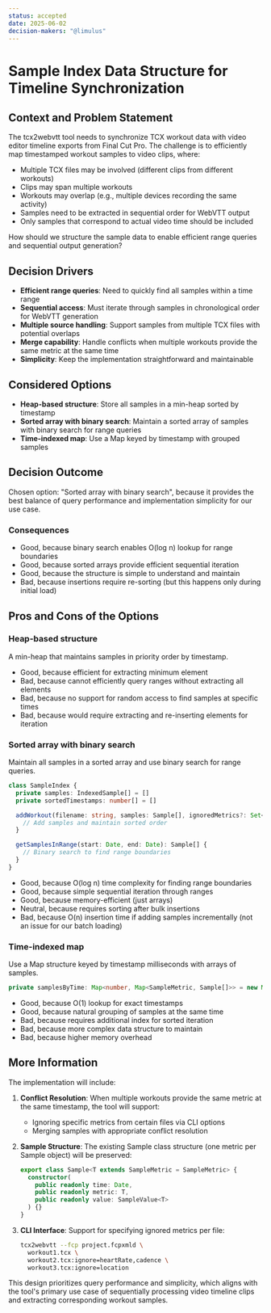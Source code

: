 ```yaml
---
status: accepted
date: 2025-06-02
decision-makers: "@limulus"
---
```


# Sample Index Data Structure for Timeline Synchronization

## Context and Problem Statement

The tcx2webvtt tool needs to synchronize TCX workout data with video editor timeline exports from Final Cut Pro. The challenge is to efficiently map timestamped workout samples to video clips, where:

- Multiple TCX files may be involved (different clips from different workouts)
- Clips may span multiple workouts
- Workouts may overlap (e.g., multiple devices recording the same activity)
- Samples need to be extracted in sequential order for WebVTT output
- Only samples that correspond to actual video time should be included

How should we structure the sample data to enable efficient range queries and sequential output generation?

## Decision Drivers

- **Efficient range queries**: Need to quickly find all samples within a time range
- **Sequential access**: Must iterate through samples in chronological order for WebVTT generation
- **Multiple source handling**: Support samples from multiple TCX files with potential overlaps
- **Merge capability**: Handle conflicts when multiple workouts provide the same metric at the same time
- **Simplicity**: Keep the implementation straightforward and maintainable

## Considered Options

- **Heap-based structure**: Store all samples in a min-heap sorted by timestamp
- **Sorted array with binary search**: Maintain a sorted array of samples with binary search for range queries
- **Time-indexed map**: Use a Map keyed by timestamp with grouped samples

## Decision Outcome

Chosen option: "Sorted array with binary search", because it provides the best balance of query performance and implementation simplicity for our use case.

### Consequences

- Good, because binary search enables O(log n) lookup for range boundaries
- Good, because sorted arrays provide efficient sequential iteration
- Good, because the structure is simple to understand and maintain
- Bad, because insertions require re-sorting (but this happens only during initial load)

## Pros and Cons of the Options

### Heap-based structure

A min-heap that maintains samples in priority order by timestamp.

- Good, because efficient for extracting minimum element
- Bad, because cannot efficiently query ranges without extracting all elements
- Bad, because no support for random access to find samples at specific times
- Bad, because would require extracting and re-inserting elements for iteration

### Sorted array with binary search

Maintain all samples in a sorted array and use binary search for range queries.

```typescript
class SampleIndex {
  private samples: IndexedSample[] = []
  private sortedTimestamps: number[] = []

  addWorkout(filename: string, samples: Sample[], ignoredMetrics?: Set<SampleMetric>) {
    // Add samples and maintain sorted order
  }

  getSamplesInRange(start: Date, end: Date): Sample[] {
    // Binary search to find range boundaries
  }
}
```

- Good, because O(log n) time complexity for finding range boundaries
- Good, because simple sequential iteration through ranges
- Good, because memory-efficient (just arrays)
- Neutral, because requires sorting after bulk insertions
- Bad, because O(n) insertion time if adding samples incrementally (not an issue for our batch loading)

### Time-indexed map

Use a Map structure keyed by timestamp milliseconds with arrays of samples.

```typescript
private samplesByTime: Map<number, Map<SampleMetric, Sample[]>> = new Map()
```

- Good, because O(1) lookup for exact timestamps
- Good, because natural grouping of samples at the same time
- Bad, because requires additional index for sorted iteration
- Bad, because more complex data structure to maintain
- Bad, because higher memory overhead

## More Information

The implementation will include:

1. **Conflict Resolution**: When multiple workouts provide the same metric at the same timestamp, the tool will support:

   - Ignoring specific metrics from certain files via CLI options
   - Merging samples with appropriate conflict resolution

2. **Sample Structure**: The existing Sample class structure (one metric per Sample object) will be preserved:

   ```typescript
   export class Sample<T extends SampleMetric = SampleMetric> {
     constructor(
       public readonly time: Date,
       public readonly metric: T,
       public readonly value: SampleValue<T>
     ) {}
   }
   ```

3. **CLI Interface**: Support for specifying ignored metrics per file:
   ```bash
   tcx2webvtt --fcp project.fcpxmld \
     workout1.tcx \
     workout2.tcx:ignore=heartRate,cadence \
     workout3.tcx:ignore=location
   ```

This design prioritizes query performance and simplicity, which aligns with the tool's primary use case of sequentially processing video timeline clips and extracting corresponding workout samples.
